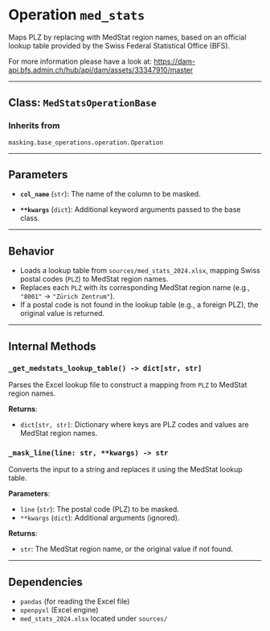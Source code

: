 # Operation `med_stats`

Maps PLZ by replacing with MedStat region names, based on an official lookup table provided by the Swiss Federal Statistical Office (BFS).

For more information please have a look at:
https://dam-api.bfs.admin.ch/hub/api/dam/assets/33347910/master

---

## Class: `MedStatsOperationBase`

### Inherits from
`masking.base_operations.operation.Operation`

---

## Parameters

- **`col_name`** (`str`):
  The name of the column to be masked.

- **`**kwargs`** (`dict`):
  Additional keyword arguments passed to the base class.

---

## Behavior

- Loads a lookup table from `sources/med_stats_2024.xlsx`, mapping Swiss postal codes (`PLZ`) to MedStat region names.
- Replaces each `PLZ` with its corresponding MedStat region name (e.g., `"8001"` → `"Zürich Zentrum"`).
- If a postal code is not found in the lookup table (e.g., a foreign PLZ), the original value is returned.

---

## Internal Methods

### `_get_medstats_lookup_table() -> dict[str, str]`

Parses the Excel lookup file to construct a mapping from `PLZ` to MedStat region names.

**Returns**:
- `dict[str, str]`: Dictionary where keys are PLZ codes and values are MedStat region names.

### `_mask_line(line: str, **kwargs) -> str`

Converts the input to a string and replaces it using the MedStat lookup table.

**Parameters**:
- `line` (`str`): The postal code (PLZ) to be masked.
- `**kwargs` (`dict`): Additional arguments (ignored).

**Returns**:
- `str`: The MedStat region name, or the original value if not found.

---

## Dependencies

- `pandas` (for reading the Excel file)
- `openpyxl` (Excel engine)
- `med_stats_2024.xlsx` located under `sources/`
